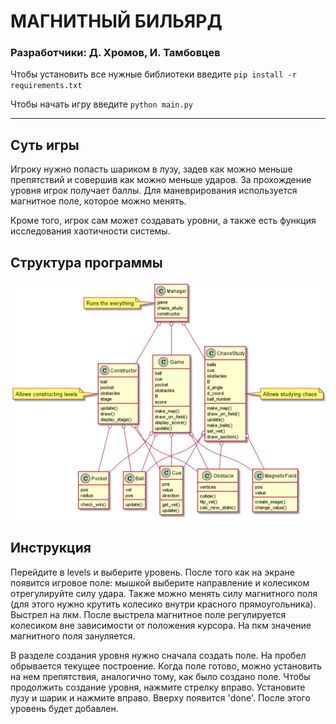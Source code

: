 # МАГНИТНЫЙ БИЛЬЯРД
### Разработчики: Д. Хромов, И. Тамбовцев

Чтобы установить все нужные библиотеки введите `pip install -r requirements.txt`

Чтобы начать игру введите `python main.py`

---
## Суть игры 
Игроку нужно попасть шариком в лузу, задев как можно меньше препятствий и совершив как можно меньше ударов. За прохождение уровня игрок получает баллы. Для маневрирования используется магнитное поле, которое можно менять. 

Кроме того, игрок сам может создавать уровни, а также есть функция исследования хаотичности системы.

## Структура программы
![alt text](https://github.com/python-practice-b02-006/magnetic-pool/blob/master/images/struct.png "Structure")

## Инструкция
Перейдите в levels и выберите уровень. После того как на экране появится игровое поле: мышкой выберите направление и колесиком отрегулируйте силу удара. Также можно менять силу магнитного поля (для этого нужно крутить колесико внутри красного прямоугольника). Выстрел на лкм. После выстрела магнитное поле регулируется колесиком вне зависимости от положения курсора. На пкм значение магнитного поля зануляется.

В разделе создания уровня нужно сначала создать поле. На пробел обрывается текущее построение. Когда поле готово, можно установить на нем препятствия, аналогично тому, как было создано поле. Чтобы продолжить создание уровня, нажмите стрелку вправо. Установите лузу и шарик и нажмите вправо. Вверху появится 'done'. После этого уровень будет добавлен.
